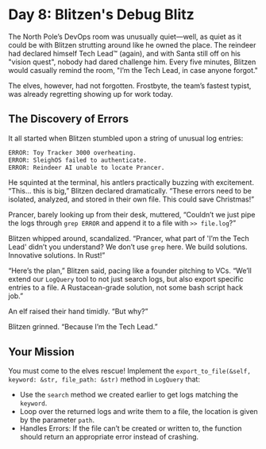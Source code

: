 # Day 8: Blitzen's Debug Blitz

The North Pole’s DevOps room was unusually quiet—well, as quiet as it could be with Blitzen strutting around like he owned the place. The reindeer had declared himself Tech Lead™ (again), and with Santa still off on his "vision quest", nobody had dared challenge him. Every five minutes, Blitzen would casually remind the room, "I’m the Tech Lead, in case anyone forgot."

The elves, however, had not forgotten. Frostbyte, the team’s fastest typist, was already regretting showing up for work today.

## The Discovery of Errors

It all started when Blitzen stumbled upon a string of unusual log entries:

``` bash
ERROR: Toy Tracker 3000 overheating.
ERROR: SleighOS failed to authenticate.
ERROR: Reindeer AI unable to locate Prancer.
```

He squinted at the terminal, his antlers practically buzzing with excitement. “This… this is big,” Blitzen declared dramatically. “These errors need to be isolated, analyzed, and stored in their own file. This could save Christmas!”

Prancer, barely looking up from their desk, muttered, “Couldn’t we just pipe the logs through `grep ERROR` and append it to a file with `>> file.log`?”

Blitzen whipped around, scandalized. “Prancer, what part of 'I’m the Tech Lead' didn’t you understand? We don’t use `grep` here. We build solutions. Innovative solutions. In Rust!”

“Here’s the plan,” Blitzen said, pacing like a founder pitching to VCs. “We’ll extend our `LogQuery` tool to not just search logs, but also export specific entries to a file. A Rustacean-grade solution, not some bash script hack job.”

An elf raised their hand timidly. “But why?”

Blitzen grinned. “Because I’m the Tech Lead.”

## Your Mission

You must come to the elves rescue! Implement the `export_to_file(&self, keyword: &str, file_path: &str)` method in `LogQuery` that:

- Use the `search` method we created earlier to get logs matching the `keyword`.
- Loop over the returned logs and write them to a file, the location is given by the parameter `path`.
- Handles Errors: If the file can’t be created or written to, the function should return an appropriate error instead of crashing.
